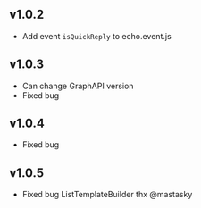## v1.0.2
 - Add event `isQuickReply` to echo.event.js

## v1.0.3
 - Can change GraphAPI version
 - Fixed bug

## v1.0.4
 - Fixed bug

## v1.0.5
 - Fixed bug ListTemplateBuilder thx @mastasky